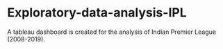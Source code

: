 # Exploratory-data-analysis-IPL
A tableau dashboard is created for the analysis of Indian Premier League (2008-2019).
